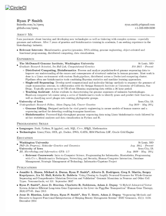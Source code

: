 [![CircleCI](https://circleci.com/gh/RPSeq/resume/tree/bioinformatics.svg?style=shield)](https://circleci.com/gh/RPSeq/resume/tree/bioinformatics)
![Resume Screenshot](/ryan_p_smith_resume.png)
